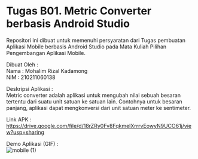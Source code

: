 # Tugas B01. Metric Converter berbasis Android Studio

Repositori ini dibuat untuk memenuhi persyaratan dari Tugas pembuatan Aplikasi Mobile berbasis Android Studio pada Mata Kuliah Pilihan Pengembangan Aplikasi Mobile. </br>

Dibuat Oleh : </br>
Nama : Mohalim Rizal Kadamong </br>
NIM : 210211060138

Deskripsi Aplikasi : </br>
Metric converter adalah aplikasi untuk mengubah nilai sebuah besaran tertentu dari suatu unit satuan ke satuan lain. Contohnya untuk besaran panjang, aplikasi dapat mengkonversi dari unit satuan meter ke sentimeter.

Link APK : <a href="https://drive.google.com/file/d/18rZRy0Fv8FqkmelXrrrvEowyN9UCO61j/view?usp=sharing">https://drive.google.com/file/d/18rZRy0Fv8FqkmelXrrrvEowyN9UCO61j/view?usp=sharing</a>

Demo Aplikasi (GIF) : </br>
![mobile (1)](https://github.com/rizallk/metric_converter-rizal-IONIC/assets/46246652/39a066bc-9a8a-436b-9482-ac5514eafa00)
